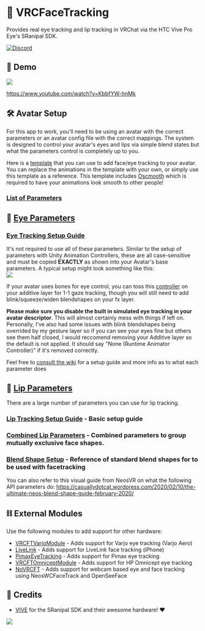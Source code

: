 # 👀 VRCFaceTracking

Provides real eye tracking and lip tracking in VRChat via the HTC Vive Pro Eye's SRanipal SDK.

[![Discord](https://discord.com/api/guilds/849300336128032789/widget.png)](https://discord.gg/Fh4FNehzKn)

## 🎥 Demo

[![](https://i.imgur.com/TKpyFVs.gif)](https://www.youtube.com/watch?v=5h4_mYDcgzM)

https://www.youtube.com/watch?v=KbbfYW-hnMk

## 🛠 Avatar Setup

For this app to work, you'll need to be using an avatar with the correct parameters or an avatar config file with the correct mappings. The system is designed to control your avatar's eyes and lips via simple blend states but what the parameters control is completely up to you.

Here is a [template](https://github.com/Adjerry91/VRCFaceTracking-Templates) that you can use to add face/eye tracking to your avatar. You can replace the animations in the template with your own, or simply use this template as a reference. This template includes [Oscmooth](https://github.com/regzo2/OSCmooth) which is required to have your animations look smooth to other people!

### [List of Parameters](https://github.com/benaclejames/VRCFaceTracking/wiki/Parameters)

## 👀 [Eye Parameters](https://github.com/benaclejames/VRCFaceTracking/wiki/Parameters#eye-tracking-parameters)

### [Eye Tracking Setup Guide](https://github.com/benaclejames/VRCFaceTracking/wiki/Eye-Tracking-Setup)

It's not required to use all of these parameters. Similar to the setup of parameters with Unity Animation Controllers, these are all case-sensitive and must be copied **EXACTLY** as shown into your Avatar's base parameters. A typical setup might look something like this:<br>
![](https://i.imgur.com/KZRweT7.png)

If your avatar uses bones for eye control, you can toss this [controller](https://github.com/Adjerry91/VRCFaceTracking-Templates/tree/main/Assets/VRCFaceTracking/VRCFT%20Templates) on your additive layer for 1-1 gaze tracking, though you will still need to add blink/squeeze/widen blendshapes on your fx layer.

**Please make sure you disable the built in simulated eye tracking in your avatar descriptor**. This will almost certainly mess with things if left on. Personally, I've also had some issues with blink blendshapes being overrided by my gesture layer so if you can see your eyes fine but others see them half closed, I would reccomend removing your Additive layer so the default is not applied. It should say "None (Runtime Animator Controller)" if it's removed correctly.

Feel free to [consult the wiki](https://github.com/benaclejames/VRCFaceTracking/wiki/Eye-Tracking-Setup) for a setup guide and more info as to what each parameter does

## :lips: [Lip Parameters](https://github.com/benaclejames/VRCFaceTracking/wiki/Parameters#lip-tracking-parameters)

There are a large number of parameters you can use for lip tracking. 

### [Lip Tracking Setup Guide](https://github.com/benaclejames/VRCFaceTracking/wiki/Lip-Tracking-Setup) - Basic setup guide

### [Combined Lip Parameters](https://github.com/benaclejames/VRCFaceTracking/wiki/Parameters#combined-lip-parameters) - Combined parameters to group mutually exclusive face shapes.

### [Blend Shape Setup](https://github.com/benaclejames/VRCFaceTracking/wiki/Blend-Shapes-Setup) - Reference of standard blend shapes for to be used with facetracking

You can also refer to this visual guide from NeosVR on what the following API parameters do: https://casuallydotcat.wordpress.com/2020/02/10/the-ultimate-neos-blend-shape-guide-february-2020/

## ⛓ External Modules

Use the following modules to add support for other hardware:

* [VRCFTVarjoModule](https://github.com/m3gagluk/VRCFTVarjoModule) - Adds support for Varjo eye tracking (Varjo Aero)
* [LiveLink](https://github.com/Dazbme/VRCFaceTracking-LiveLink) - Adds support for LiveLink face tracking (iPhone)
* [PimaxEyeTracking](https://github.com/Dazbme/VRCFaceTracking-LiveLink/tree/PimaxEyeTracking) - Adds support for Pimax eye tracking
* [VRCFTOmniceptModule](https://github.com/200Tigersbloxed/VRCFTOmniceptModule) - Adds support for HP Omnicept eye tracking
* [NoVRCFT](https://github.com/dfgHiatus/NoVRCFT) - Adds support for webcam based eye and face tracking using NeosWCFaceTrack and OpenSeeFace

## 👋 Credits

* [VIVE](https://www.vive.com/) for the SRanipal SDK and their awesome hardware! ❤

![](https://i.imgur.com/PkYdCNX.png)
